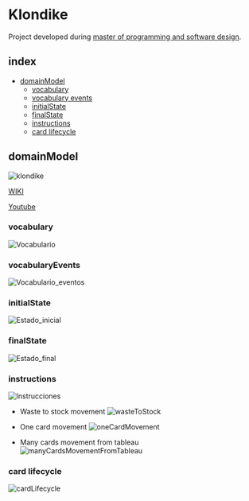 # Klondike
Project developed during [master of programming and software design](https://escuela.it/masters/master-programacion-diseno-software).

## index

* [domainModel](#domainModel)
    * [vocabulary](#vocabulary)
    * [vocabulary events](#vocabularyEvents)
    * [initialState](#initialState)
    * [finalState](#finalState)
    * [instructions](#instructions)
    * [card lifecycle](#card-lifecycle)
## domainModel

![klondike](./docs/images/klondike.png)

[WIKI](https://es.wikipedia.org/wiki/Solitario_de_cartas)

[Youtube](https://www.youtube.com/watch?v=yjgQXcFVBQY)
### vocabulary

![Vocabulario](docs/diagrams/out/1-overview.svg)

### vocabularyEvents

![Vocabulario_eventos](docs/diagrams/out/2-overviewEvents.svg)

### initialState

![Estado_inicial](docs/diagrams/out/3-initialState.svg)

### finalState

![Estado_final](docs/diagrams/out/4-finalState.svg)

### instructions

![Instrucciones](docs/diagrams/out/5-0-instructions.svg)

- Waste to stock movement
  ![wasteToStock](docs/diagrams/out/5-1-wasteToStockMovement.svg)

- One card movement
  ![oneCardMovement](docs/diagrams/out/5-2-oneCardMovement.svg)

- Many cards movement from tableau
  ![manyCardsMovementFromTableau](docs/diagrams/out/5-3-fomTableauManyCardsMovement.svg)

### card lifecycle

![cardLifecycle](docs/diagrams/out/6-cardLifecycle.svg)



